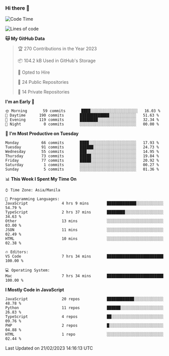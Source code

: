 ### Hi there 👋

<!--START_SECTION:waka-->
![Code Time](http://img.shields.io/badge/Code%20Time-95%20hrs%2056%20mins-blue)

![Lines of code](https://img.shields.io/badge/From%20Hello%20World%20I%27ve%20Written-402%20Thousand%20lines%20of%20code-blue)

**🐱 My GitHub Data** 

> 🏆 270 Contributions in the Year 2023
 > 
> 📦 104.2 kB Used in GitHub's Storage 
 > 
> 💼 Opted to Hire
 > 
> 📜 24 Public Repositories 
 > 
> 🔑 14 Private Repositories  
 > 
**I'm an Early 🐤** 

```text
🌞 Morning       59 commits       ████░░░░░░░░░░░░░░░░░░░░░   16.03 % 
🌆 Daytime      190 commits       █████████████░░░░░░░░░░░░   51.63 % 
🌃 Evening      119 commits       ████████░░░░░░░░░░░░░░░░░   32.34 % 
🌙 Night          0 commits       ░░░░░░░░░░░░░░░░░░░░░░░░░   00.00 % 

```
📅 **I'm Most Productive on Tuesday** 

```text
Monday          66 commits       ████░░░░░░░░░░░░░░░░░░░░░   17.93 % 
Tuesday         91 commits       ██████░░░░░░░░░░░░░░░░░░░   24.73 % 
Wednesday       55 commits       ███░░░░░░░░░░░░░░░░░░░░░░   14.95 % 
Thursday        73 commits       █████░░░░░░░░░░░░░░░░░░░░   19.84 % 
Friday          77 commits       █████░░░░░░░░░░░░░░░░░░░░   20.92 % 
Saturday         1 commits       ░░░░░░░░░░░░░░░░░░░░░░░░░   00.27 % 
Sunday           5 commits       ░░░░░░░░░░░░░░░░░░░░░░░░░   01.36 % 

```


📊 **This Week I Spent My Time On** 

```text
⌚︎ Time Zone: Asia/Manila

💬 Programming Languages: 
JavaScript               4 hrs 9 mins        █████████████░░░░░░░░░░░░   54.79 % 
TypeScript               2 hrs 37 mins       ████████░░░░░░░░░░░░░░░░░   34.63 % 
Other                    13 mins             ░░░░░░░░░░░░░░░░░░░░░░░░░   03.00 % 
JSON                     11 mins             ░░░░░░░░░░░░░░░░░░░░░░░░░   02.49 % 
HTML                     10 mins             ░░░░░░░░░░░░░░░░░░░░░░░░░   02.38 % 

🔥 Editors: 
VS Code                  7 hrs 34 mins       █████████████████████████   100.00 % 

💻 Operating System: 
Mac                      7 hrs 34 mins       █████████████████████████   100.00 % 

```

**I Mostly Code in JavaScript** 

```text
JavaScript               20 repos            ████████████░░░░░░░░░░░░░   48.78 % 
Python                   11 repos            ██████░░░░░░░░░░░░░░░░░░░   26.83 % 
TypeScript               4 repos             ██░░░░░░░░░░░░░░░░░░░░░░░   09.76 % 
PHP                      2 repos             █░░░░░░░░░░░░░░░░░░░░░░░░   04.88 % 
HTML                     1 repo              ░░░░░░░░░░░░░░░░░░░░░░░░░   02.44 % 

```



 Last Updated on 21/02/2023 14:16:13 UTC
<!--END_SECTION:waka-->
